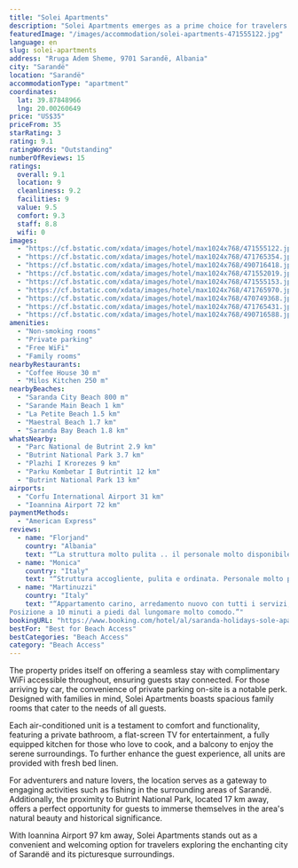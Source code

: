```yaml
---
title: "Solei Apartments"
description: "Solei Apartments emerges as a prime choice for travelers seeking comfort and convenience in the heart of Sarandë."
featuredImage: "/images/accommodation/solei-apartments-471555122.jpg"
language: en
slug: solei-apartments
address: "Rruga Adem Sheme, 9701 Sarandë, Albania"
city: "Sarandë"
location: "Sarandë"
accommodationType: "apartment"
coordinates:
  lat: 39.87848966
  lng: 20.00260649
price: "US$35"
priceFrom: 35
starRating: 3
rating: 9.1
ratingWords: "Outstanding"
numberOfReviews: 15
ratings:
  overall: 9.1
  location: 9
  cleanliness: 9.2
  facilities: 9
  value: 9.5
  comfort: 9.3
  staff: 8.8
  wifi: 0
images:
  - "https://cf.bstatic.com/xdata/images/hotel/max1024x768/471555122.jpg?k=33294b8f62394b1356cbf1a914a9895e8b38d67dd9c328f462dcfd9718db8554&o=&hp=1"
  - "https://cf.bstatic.com/xdata/images/hotel/max1024x768/471765354.jpg?k=d5a2ee19c72685c8fda65d466552848babb1f61012206353c111a7f9592ed76e&o=&hp=1"
  - "https://cf.bstatic.com/xdata/images/hotel/max1024x768/490716418.jpg?k=2d2c0ad93d8cc4ce88e88463aa184daaa01e1f734514d022e8fb0584ba853ae8&o=&hp=1"
  - "https://cf.bstatic.com/xdata/images/hotel/max1024x768/471552019.jpg?k=26965ea92923c4fcc54ce65448be40c5c61851b49e54dd3bbf4994036a7a05b4&o=&hp=1"
  - "https://cf.bstatic.com/xdata/images/hotel/max1024x768/471555153.jpg?k=da0bf468179001ba346f64a57576077c10e3a3dcf8001c3e4e57b7e70c975ca5&o=&hp=1"
  - "https://cf.bstatic.com/xdata/images/hotel/max1024x768/471765970.jpg?k=f0bf0fad3b057f955785e490037ab2d7ad6196a28b88a1e17f33fbfdea785dec&o=&hp=1"
  - "https://cf.bstatic.com/xdata/images/hotel/max1024x768/470749368.jpg?k=f901a4f5f383ddafbf135407bded42c4101bf6df4a343a646d0f69a2ec9add20&o=&hp=1"
  - "https://cf.bstatic.com/xdata/images/hotel/max1024x768/471765431.jpg?k=5c593602a3ca6762080e21514c0f3da0b2706ca97a269f24ba9d76bef74b50e6&o=&hp=1"
  - "https://cf.bstatic.com/xdata/images/hotel/max1024x768/490716588.jpg?k=6b02f152947a3e9d80b9d85a1bbf2a0021dab01b97e6307c148c15031a7c3474&o=&hp=1"
amenities:
  - "Non-smoking rooms"
  - "Private parking"
  - "Free WiFi"
  - "Family rooms"
nearbyRestaurants:
  - "Coffee House 30 m"
  - "Milos Kitchen 250 m"
nearbyBeaches:
  - "Saranda City Beach 800 m"
  - "Sarande Main Beach 1 km"
  - "La Petite Beach 1.5 km"
  - "Maestral Beach 1.7 km"
  - "Saranda Bay Beach 1.8 km"
whatsNearby:
  - "Parc National de Butrint 2.9 km"
  - "Butrint National Park 3.7 km"
  - "Plazhi I Krorezes 9 km"
  - "Parku Kombetar I Butrintit 12 km"
  - "Butrint National Park 13 km"
airports:
  - "Corfu International Airport 31 km"
  - "Ioannina Airport 72 km"
paymentMethods:
  - "American Express"
reviews:
  - name: "Florjand"
    country: "Albania"
    text: "“La struttura molto pulita .. il personale molto disponibile ed accogliente anzi direi troppo gentile ..! Attrezzati di barca è disponibile a portarci a visitare dei bellissimi posti.. consigliatissimo!”"
  - name: "Monica"
    country: "Italy"
    text: "“Struttura accogliente, pulita e ordinata. Personale molto presente e gentile. Ci ha consigliato tutti i posti da frequentare.”"
  - name: "Martinuzzi"
    country: "Italy"
    text: "“Appartamento carino, arredamento nuovo con tutti i servizi, aria condizionata in entrambe le stanze molto utili ad agosto.
Posizione a 10 minuti a piedi dal lungomare molto comodo.”"
bookingURL: "https://www.booking.com/hotel/al/saranda-holidays-sole-apartments.en-gb.html?aid=8035640"
bestFor: "Best for Beach Access"
bestCategories: "Beach Access"
category: "Beach Access"
---
```


The property prides itself on offering a seamless stay with complimentary WiFi accessible throughout, ensuring guests stay connected. For those arriving by car, the convenience of private parking on-site is a notable perk. Designed with families in mind, Solei Apartments boasts spacious family rooms that cater to the needs of all guests.

Each air-conditioned unit is a testament to comfort and functionality, featuring a private bathroom, a flat-screen TV for entertainment, a fully equipped kitchen for those who love to cook, and a balcony to enjoy the serene surroundings. To further enhance the guest experience, all units are provided with fresh bed linen.

For adventurers and nature lovers, the location serves as a gateway to engaging activities such as fishing in the surrounding areas of Sarandë. Additionally, the proximity to Butrint National Park, located 17 km away, offers a perfect opportunity for guests to immerse themselves in the area's natural beauty and historical significance.

With Ioannina Airport 97 km away, Solei Apartments stands out as a convenient and welcoming option for travelers exploring the enchanting city of Sarandë and its picturesque surroundings.